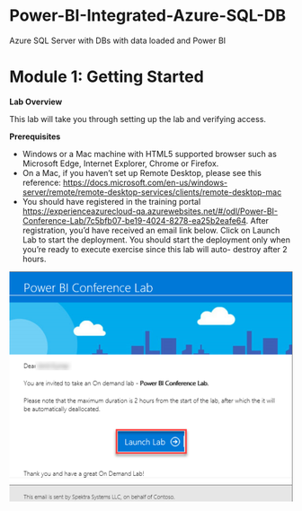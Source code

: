 # Power-BI-Integrated-Azure-SQL-DB
Azure SQL Server with DBs with data loaded and Power BI
# Module 1: Getting Started
**Lab Overview**

This lab will take you through setting up the lab and verifying access.

**Prerequisites**

*	Windows or a Mac machine with HTML5 supported browser such as Microsoft Edge, Internet Explorer, Chrome or Firefox. <br/>
*	On a Mac, if you haven’t set up Remote Desktop, please see this reference: https://docs.microsoft.com/en-us/windows-server/remote/remote-desktop-services/clients/remote-desktop-mac
*	You should have registered in the training portal https://experienceazurecloud-qa.azurewebsites.net/#/odl/Power-BI-Conference-Lab/7c5bfb07-be19-4024-8278-ea25b2eafe64. After registration, you’d have received an email link below. Click on Launch Lab to start the deployment. You should start the deployment only when you’re ready to execute exercise since this lab will auto- destroy after 2 hours.

![Diagram](images/1.png)
